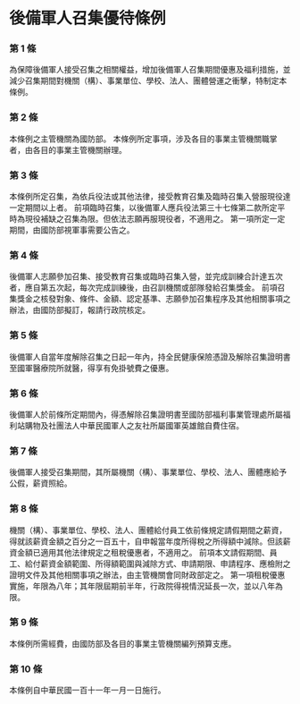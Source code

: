# 後備軍人召集優待條例

### 第 1 條

為保障後備軍人接受召集之相關權益，增加後備軍人召集期間優惠及福利措施，並減少召集期間對機關（構）、事業單位、學校、法人、團體營運之衝擊，特制定本條例。


### 第 2 條

本條例之主管機關為國防部。
本條例所定事項，涉及各目的事業主管機關職掌者，由各目的事業主管機關辦理。


### 第 3 條

本條例所定召集，為依兵役法或其他法律，接受教育召集及臨時召集入營服現役達一定期間以上者。
前項臨時召集，以後備軍人應兵役法第三十七條第二款所定平時為現役補缺之召集為限。但依法志願再服現役者，不適用之。
第一項所定一定期間，由國防部視軍事需要公告之。


### 第 4 條

後備軍人志願參加召集、接受教育召集或臨時召集入營，並完成訓練合計達五次者，應自第五次起，每次完成訓練後，由召訓機關或部隊發給召集獎金。
前項召集獎金之核發對象、條件、金額、認定基準、志願參加召集程序及其他相關事項之辦法，由國防部擬訂，報請行政院核定。


### 第 5 條

後備軍人自當年度解除召集之日起一年內，持全民健康保險憑證及解除召集證明書至國軍醫療院所就醫，得享有免掛號費之優惠。


### 第 6 條

後備軍人於前條所定期間內，得憑解除召集證明書至國防部福利事業管理處所屬福利站購物及社團法人中華民國軍人之友社所屬國軍英雄館自費住宿。


### 第 7 條

後備軍人接受召集期間，其所屬機關（構）、事業單位、學校、法人、團體應給予公假，薪資照給。


### 第 8 條

機關（構）、事業單位、學校、法人、團體給付員工依前條規定請假期間之薪資，得就該薪資金額之百分之一百五十，自申報當年度所得稅之所得額中減除。但該薪資金額已適用其他法律規定之租稅優惠者，不適用之。
前項本文請假期間、員工、給付薪資金額範圍、所得額範圍與減除方式、申請期限、申請程序、應檢附之證明文件及其他相關事項之辦法，由主管機關會同財政部定之。
第一項租稅優惠實施，年限為八年；其年限屆期前半年，行政院得視情況延長一次，並以八年為限。


### 第 9 條

本條例所需經費，由國防部及各目的事業主管機關編列預算支應。


### 第 10 條

本條例自中華民國一百十一年一月一日施行。


